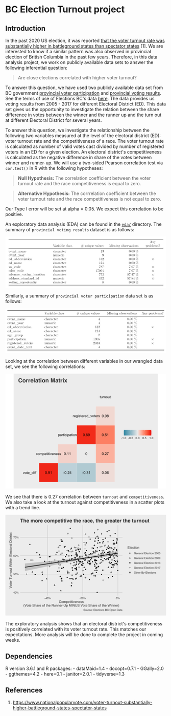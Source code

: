 # BC Election Turnout project

## Introduction

In the past 2020 US election, it was reported [that the voter turnout rate was substantially higher in battleground states than spectator states](https://www.nationalpopularvote.com/voter-turnout-substantially-higher-battleground-states-spectator-states) [1]. We are interested to know if a similar pattern was also observed in provincial election of British Columbia in the past few years. Therefore, in this data analysis project, we work on publicly available data sets to answer the following inferential question:

> Are close elections correlated with higher voter turnout?

To answer this question, we have used two publicly available data set from BC government [provincial voter participation](https://catalogue.data.gov.bc.ca/dataset/6d9db663-8c30-43ec-922b-d541d22e634f/resource/646530d4-078c-4815-8452-c75639962bb4) and [provincial voting results](https://catalogue.data.gov.bc.ca/dataset/44914a35-de9a-4830-ac48-870001ef8935/resource/fb40239e-b718-4a79-b18f-7a62139d9792). See the terms of use of Elections BC's data [here](https://elections.bc.ca/docs/EBC-Open-Data-Licence.pdf). The data provides us voting results from 2005 - 2017 for different Electoral District (ED). This data set gives us the opportunity to investigate the relation between the share difference in votes between the winner and the runner up and the turn out at different Electoral District for several years.

To answer this question, we investigate the relationship between the following two variables measured at the level of the electoral district (ED): voter turnout rate and the competitiveness of a race. The voter turnout rate is calculated as number of valid votes cast divided by number of registered voters in an ED for a given election. An electoral district's competitiveness is calculated as the negative difference in share of the votes between winner and runner-up.  We will use a two-sided Pearson correlation test via `cor.test()` in R with the following hypotheses:

> **Null Hypothesis:** The correlation coefficient between the voter turnout rate and the race competitiveness is equal to zero. 

> **Alternative Hypothesis:**  The corrrelation coefficient between the voter turnout rate and the race competitiveness is not equal to zero. 

Our Type I error will be set at alpha = 0.05. We expect this correlation to be positive.

An exploratory data analysis (EDA) can be found in the [`eda/`](eda/) directory. The summary of `provincial voting results` dataset is as follows:

![](eda/bc_election_turnout_files/figure-html/pvr.jpg)

Similarly, a summary of `provincial voter participation` data set is as follows:

![](eda/bc_election_turnout_files/figure-html/pvp.jpg)

Looking at the correlation between different variables in our wrangled data set, we see the following correlations:

![](eda/bc_election_turnout_files/figure-html/corrplot-1.png)

We see that there is 0.27 correlation between `turnout` and `competitiveness`. We also take a look at the turnout against competitiveness in a scatter plots with a trend line. 

 ![](eda/bc_election_turnout_files/figure-html/scatterplot-1.png)

The exploratory analysis shows that an electoral district's competitiveness is positively correlated with its voter turnout rate. This matches our expectations. More analysis will be done to complete the project in coming weeks.

## Dependencies

R version 3.6.1 and R packages:
    - dataMaid=1.4
    - docopt=0.7.1
    - GGally=2.0
    - ggthemes=4.2
    - here=0.1
    - janitor=2.0.1
    - tidyverse=1.3
    
## References

1. https://www.nationalpopularvote.com/voter-turnout-substantially-higher-battleground-states-spectator-states


